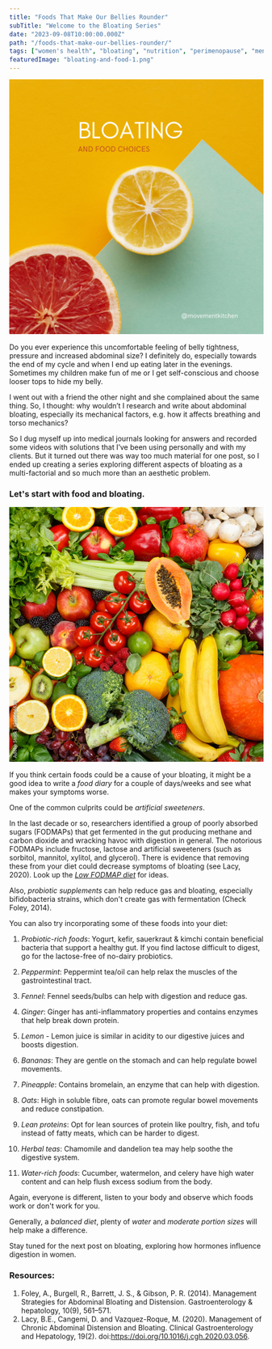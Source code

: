 ```yaml
---
title: "Foods That Make Our Bellies Rounder"
subTitle: "Welcome to the Bloating Series"
date: "2023-09-08T10:00:00.000Z"
path: "/foods-that-make-our-bellies-rounder/"
tags: ["women's health", "bloating", "nutrition", "perimenopause", "menopause"]
featuredImage: "bloating-and-food-1.png"
---
```


![Bloating and Food Choices](bloating-and-food-1.png)

Do you ever experience this uncomfortable feeling of belly tightness, pressure and increased abdominal size? I definitely do, especially towards the end of my cycle and when I end up eating later in the evenings. Sometimes my children make fun of me or I get self-conscious and choose looser tops to hide my belly. 

I went out with a friend the other night and she complained about the same thing. So, I thought: why wouldn’t I research and write about abdominal bloating, especially its mechanical factors, e.g. how it affects breathing and torso mechanics? 

So I dug myself up into medical journals looking for answers and recorded some videos with solutions that I’ve been using personally and with my clients. But it turned out there was way too much material for one post, so I ended up creating a series exploring different aspects of bloating as a multi-factorial and so much more than an aesthetic problem.

### Let's start with food and bloating. 

![Fruits](fruit.jpg)

If you think certain foods could be a cause of your bloating, it might be a good idea to write a *food diary* for a couple of days/weeks and see what makes your symptoms worse. 

One of the common culprits could be *artificial sweeteners*. 

In the last decade or so, researchers identified a group of poorly absorbed sugars (FODMAPs) that get fermented in the gut producing methane and carbon dioxide and wracking havoc with digestion in general. The notorious FODMAPs include fructose, lactose and artificial sweeteners (such as sorbitol, mannitol, xylitol, and glycerol). There is evidence that removing these from your diet could decrease symptoms of bloating (see Lacy, 2020). Look up the [*Low FODMAP diet*](https://www.medicalnewstoday.com/articles/319722) for ideas. 

Also, *probiotic supplements* can help reduce gas and bloating, especially bifidobacteria strains, which don't create gas with fermentation (Check Foley, 2014).

You can also try incorporating some of these foods into your diet:

1. *Probiotic-rich foods*: Yogurt, kefir, sauerkraut & kimchi contain beneficial bacteria that support a healthy gut. If you find lactose difficult to digest, go for the lactose-free of no-dairy probiotics.

2. *Peppermint*: Peppermint tea/oil can help relax the muscles of the gastrointestinal tract.

3. *Fennel*: Fennel seeds/bulbs can help with digestion and reduce gas.

4. *Ginger*: Ginger has anti-inflammatory properties and contains enzymes that help break down protein.

5. *Lemon* - Lemon juice is similar in acidity to our digestive juices and boosts digestion.

6. *Bananas*: They are gentle on the stomach and can help regulate bowel movements.

7. *Pineapple*: Contains bromelain, an enzyme that can help with digestion.

8. *Oats*: High in soluble fibre, oats can promote regular bowel movements and reduce constipation.

9. *Lean proteins*: Opt for lean sources of protein like poultry, fish, and tofu instead of fatty meats, which can be harder to digest.

10. *Herbal teas*: Chamomile and dandelion tea may help soothe the digestive system.

11. *Water-rich foods*: Cucumber, watermelon, and celery have high water content and can help flush excess sodium from the body.

Again, everyone is different, listen to your body and observe which foods work or don't work for you.

Generally, a *balanced diet*, plenty of *water* and *moderate portion sizes* will help make a difference.

Stay tuned for the next post on bloating, exploring how hormones influence digestion in women.

### Resources:

1. Foley, A., Burgell, R., Barrett, J. S., & Gibson, P. R. (2014). Management Strategies for Abdominal Bloating and Distension. Gastroenterology & hepatology, 10(9), 561–571.
2. Lacy, B.E., Cangemi, D. and Vazquez-Roque, M. (2020). Management of Chronic Abdominal Distension and Bloating. Clinical Gastroenterology and Hepatology, 19(2). doi:https://doi.org/10.1016/j.cgh.2020.03.056.
